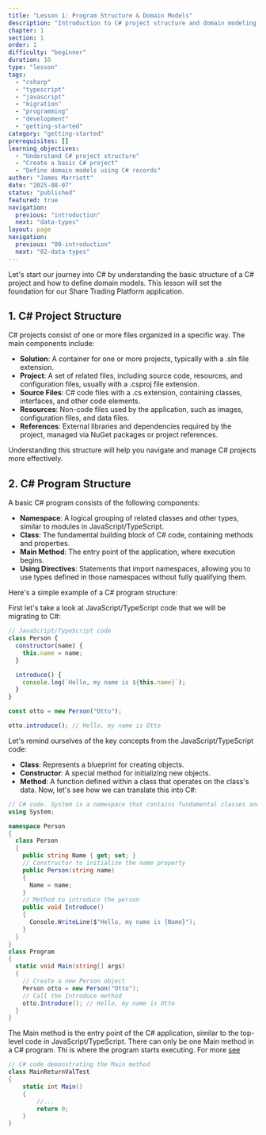 ```yaml
---
title: "Lesson 1: Program Structure & Domain Models"
description: "Introduction to C# project structure and domain modeling for JS/TS developers"
chapter: 1
section: 1
order: 1
difficulty: "beginner"
duration: 10
type: "lesson"
tags:
  - "csharp"
  - "typescript"
  - "javascript"
  - "migration"
  - "programming"
  - "development"
  - "getting-started"
category: "getting-started"
prerequisites: []
learning_objectives:
  - "Understand C# project structure"
  - "Create a basic C# project"
  - "Define domain models using C# records"
author: "James Marriott"
date: "2025-08-07"
status: "published"
featured: true
navigation:
  previous: "introduction"
  next: "data-types"
layout: page
navigation:
  previous: "00-introduction"
  next: "02-data-types"
---
```


Let's start our journey into C# by understanding the basic structure of a C# project and how to define domain models. This lesson will set the foundation for our Share Trading Platform application.

## 1. C# Project Structure

C# projects consist of one or more files organized in a specific way. The main components include:

- **Solution**: A container for one or more projects, typically with a .sln file extension.
- **Project**: A set of related files, including source code, resources, and configuration files, usually with a .csproj file extension.
- **Source Files**: C# code files with a .cs extension, containing classes, interfaces, and other code elements.
- **Resources**: Non-code files used by the application, such as images, configuration files, and data files.
- **References**: External libraries and dependencies required by the project, managed via NuGet packages or project references.

Understanding this structure will help you navigate and manage C# projects more effectively.

## 2. C# Program Structure

A basic C# program consists of the following components:

- **Namespace**: A logical grouping of related classes and other types, similar to modules in JavaScript/TypeScript.
- **Class**: The fundamental building block of C# code, containing methods and properties.
- **Main Method**: The entry point of the application, where execution begins.
- **Using Directives**: Statements that import namespaces, allowing you to use types defined in those namespaces without fully qualifying them.

Here's a simple example of a C# program structure:

First let's take a look at JavaScript/TypeScript code that we will be migrating to C#:

```javascript
// JavaScript/TypeScript code
class Person {
  constructor(name) {
    this.name = name;
  }

  introduce() {
    console.log(`Hello, my name is ${this.name}`);
  }
}

const otto = new Person("Otto");

otto.introduce(); // Hello, my name is Otto
```

Let's remind ourselves of the key concepts from the JavaScript/TypeScript code:

- **Class**: Represents a blueprint for creating objects.
- **Constructor**: A special method for initializing new objects.
- **Method**: A function defined within a class that operates on the class's data.
  Now, let's see how we can translate this into C#:

```csharp
// C# code. System is a namespace that contains fundamental classes and base classes that define commonly-used types.
using System;

namespace Person
{
  class Person
  {
    public string Name { get; set; }
    // Constructor to initialize the name property
    public Person(string name)
    {
      Name = name;
    }
    // Method to introduce the person
    public void Introduce()
    {
      Console.WriteLine($"Hello, my name is {Name}");
    }
  }
}
class Program
{
  static void Main(string[] args)
  {
    // Create a new Person object
    Person otto = new Person("Otto");
    // Call the Introduce method
    otto.Introduce(); // Hello, my name is Otto
  }
}
```

The Main method is the entry point of the C# application, similar to the top-level code in JavaScript/TypeScript. There can only be one Main method in a C# program. Thi is where the program starts executing. For more [see](https://learn.microsoft.com/en-us/dotnet/csharp/fundamentals/program-structure/main-command-line)

```csharp
// C# code demonstrating the Main method
class MainReturnValTest
{
    static int Main()
    {
        //...
        return 0;
    }
}
```
